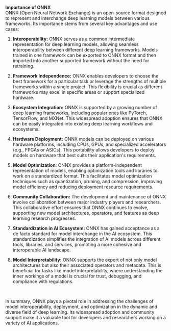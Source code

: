 **Importance of ONNX**
<br>
ONNX (Open Neural Network Exchange) is an open-source format designed to represent and interchange deep learning models between various frameworks. Its importance stems from several key advantages and use cases:

1. **Interoperability:** ONNX serves as a common intermediate representation for deep learning models, allowing seamless interoperability between different deep learning frameworks. Models trained in one framework can be exported to ONNX format and then imported into another supported framework without the need for retraining.

2. **Framework Independence:** ONNX enables developers to choose the best framework for a particular task or leverage the strengths of multiple frameworks within a single project. This flexibility is crucial as different frameworks may excel in specific areas or support specialized hardware.

3. **Ecosystem Integration:** ONNX is supported by a growing number of deep learning frameworks, including popular ones like PyTorch, TensorFlow, and MXNet. This widespread adoption ensures that ONNX can be easily integrated into existing deep learning workflows and ecosystems.

4. **Hardware Deployment:** ONNX models can be deployed on various hardware platforms, including CPUs, GPUs, and specialized accelerators (e.g., FPGAs or ASICs). This portability allows developers to deploy models on hardware that best suits their application's requirements.

5. **Model Optimization**: ONNX provides a platform-independent representation of models, enabling optimization tools and libraries to work on a standardized format. This facilitates model optimization techniques such as quantization, pruning, and compression, improving model efficiency and reducing deployment resource requirements.

6. **Community Collaboration:** The development and maintenance of ONNX involve collaboration between major industry players and researchers. This collaborative effort ensures that ONNX continues to evolve, supporting new model architectures, operators, and features as deep learning research progresses.

7. **Standardization in AI Ecosystem:** ONNX has gained acceptance as a de facto standard for model interchange in the AI ecosystem. This standardization simplifies the integration of AI models across different tools, libraries, and services, promoting a more cohesive and interoperable AI landscape.

8. **Model Interpretability:** ONNX supports the export of not only model architectures but also their associated operators and metadata. This is beneficial for tasks like model interpretability, where understanding the inner workings of a model is crucial for trust, debugging, and compliance with regulations.
<br>

In summary, ONNX plays a pivotal role in addressing the challenges of model interoperability, deployment, and optimization in the dynamic and diverse field of deep learning. Its widespread adoption and community support make it a valuable tool for developers and researchers working on a variety of AI applications.
